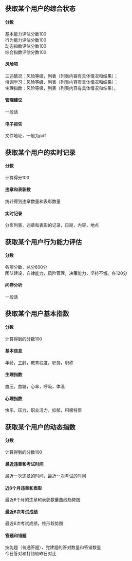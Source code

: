 ## 获取某个用户的综合状态
#### 分数
基本能力评估分数100  
行为能力评估分数100  
动态指数评估分数100  
综合指数评估分数100  
#### 风险项
三违情况：风险等级，列表（列表内容有具体情况和结果）；  
培训学习：风险等级，列表（列表内容有具体情况和结果）；  
生理指数：风险等级，列表（列表内容有具体情况和结果）。  
#### 管理建议
一段话
#### 电子报告
文件地址，一般为pdf

## 获取某个用户的实时记录
#### 分数
计算得分100
#### 违章和表彰数
统计得到违章数量和表彰数量
#### 实时记录
分页列表，违章和表彰的记录，日期，内容，地点

## 获取某个用户行为能力评估
#### 分数
各项分数，总分600分  
团队建设，自律能力，风险管理，决策能力，坚持不懈。各120分
#### 问卷分析
一段话

## 获取某个用户基本指数
#### 分数
计算得到的分数100
#### 基本信息
年龄，工龄，教育程度，职务，职称
#### 生理指数
血压，血糖，心率，呼吸，体温
#### 心理指数
快乐，压力，职业活力，抑郁，积极特质

## 获取某个用户的动态指数
#### 分数
计算得到的分数100
#### 最近违章和考试时间
最近一次违章的时间，最近一次考试的时间
#### 近6个月违章和表彰
最近6个月的违章和表彰数量曲线趋势图
#### 最近6次考试成绩
最近6次考试成绩，柱形趋势图
#### 答题和错题
技能题（普通答题），党建题的答对数量和答错数量  
今日答对和打错较昨日对比
